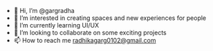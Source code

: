 - 👋 Hi, I’m @gargradha
- 👀 I’m interested in creating spaces and new experiences for people
- 🌱 I’m currently learning UI/UX
- 💞️ I’m looking to collaborate on some exciting projects
- 📫 How to reach me radhikagarg0102@gmail.com

<!---
gargradha/gargradha is a ✨ special ✨ repository because its `README.md` (this file) appears on your GitHub profile.
You can click the Preview link to take a look at your changes.
--->
